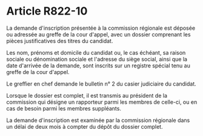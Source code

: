 # Article R822-10

La demande d'inscription présentée à la commission régionale est déposée ou adressée au greffe de la cour d'appel, avec un dossier comprenant les pièces justificatives des titres du candidat.

Les nom, prénoms et domicile du candidat ou, le cas échéant, sa raison sociale ou dénomination sociale et l'adresse du siège social, ainsi que la date d'arrivée de la demande, sont inscrits sur un registre spécial tenu au greffe de la cour d'appel.

Le greffier en chef demande le bulletin n° 2 du casier judiciaire du candidat.

Lorsque le dossier est complet, il est transmis au président de la commission qui désigne un rapporteur parmi les membres de celle-ci, ou en cas de besoin parmi les membres suppléants.

La demande d'inscription est examinée par la commission régionale dans un délai de deux mois à compter du dépôt du dossier complet.
